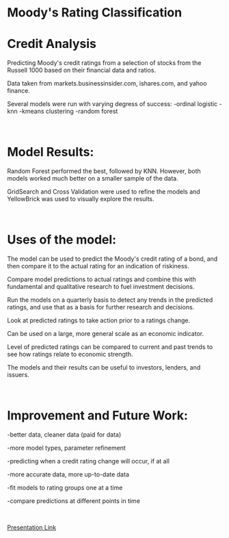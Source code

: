 # Moody's Rating Classification

# Credit Analysis
Predicting Moody's credit ratings from a selection of stocks from the Russell 1000 based on their financial data and ratios.

Data taken from markets.businessinsider.com, ishares.com, and yahoo finance.

Several models were run with varying degress of success:
-ordinal logistic
-knn
-kmeans clustering
-random forest
 
<br/>

# Model Results:

Random Forest performed the best, followed by KNN. However, both models worked much better on a smaller sample of the data.

GridSearch and Cross Validation were used to refine the models and YellowBrick was used to visually explore the results.


<br/>


# Uses of the model:

The model can be used to predict the Moody's credit rating of a bond, and then compare it to the actual rating for an indication of riskiness.

Compare model predictions to actual ratings and combine this with fundamental and qualitative research to fuel investment decisions. 

Run the models on a quarterly basis to detect any trends in the predicted ratings, and use that as a basis for further research and decisions.

Look at predicted ratings to take action prior to a ratings change.

Can be used on a large, more general scale as an economic indicator.

Level of predicted ratings can be compared to current and past trends to see how ratings relate to economic strength.

The models and their results can be useful to investors, lenders, and issuers.

<br/>


# Improvement and Future Work:

-better data, cleaner data (paid for data)

-more model types, parameter refinement

-predicting when a credit rating change will occur, if at all

-more accurate data, more up-to-date data

-fit models to rating groups one at a time 

-compare predictions at different points in time

<br/>

[Presentation Link](https://docs.google.com/presentation/d/1sD9j9UId8A327t2zLGiCv_yOPxw0g1Y4AUgDFs2Q1LI/edit?usp=sharing)


